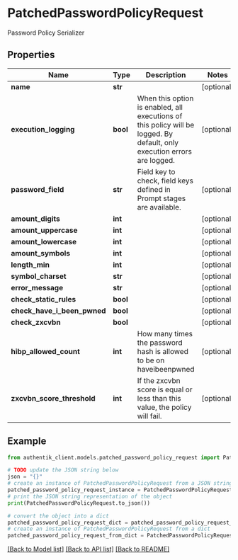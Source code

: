 # PatchedPasswordPolicyRequest

Password Policy Serializer

## Properties

Name | Type | Description | Notes
------------ | ------------- | ------------- | -------------
**name** | **str** |  | [optional] 
**execution_logging** | **bool** | When this option is enabled, all executions of this policy will be logged. By default, only execution errors are logged. | [optional] 
**password_field** | **str** | Field key to check, field keys defined in Prompt stages are available. | [optional] 
**amount_digits** | **int** |  | [optional] 
**amount_uppercase** | **int** |  | [optional] 
**amount_lowercase** | **int** |  | [optional] 
**amount_symbols** | **int** |  | [optional] 
**length_min** | **int** |  | [optional] 
**symbol_charset** | **str** |  | [optional] 
**error_message** | **str** |  | [optional] 
**check_static_rules** | **bool** |  | [optional] 
**check_have_i_been_pwned** | **bool** |  | [optional] 
**check_zxcvbn** | **bool** |  | [optional] 
**hibp_allowed_count** | **int** | How many times the password hash is allowed to be on haveibeenpwned | [optional] 
**zxcvbn_score_threshold** | **int** | If the zxcvbn score is equal or less than this value, the policy will fail. | [optional] 

## Example

```python
from authentik_client.models.patched_password_policy_request import PatchedPasswordPolicyRequest

# TODO update the JSON string below
json = "{}"
# create an instance of PatchedPasswordPolicyRequest from a JSON string
patched_password_policy_request_instance = PatchedPasswordPolicyRequest.from_json(json)
# print the JSON string representation of the object
print(PatchedPasswordPolicyRequest.to_json())

# convert the object into a dict
patched_password_policy_request_dict = patched_password_policy_request_instance.to_dict()
# create an instance of PatchedPasswordPolicyRequest from a dict
patched_password_policy_request_from_dict = PatchedPasswordPolicyRequest.from_dict(patched_password_policy_request_dict)
```
[[Back to Model list]](../README.md#documentation-for-models) [[Back to API list]](../README.md#documentation-for-api-endpoints) [[Back to README]](../README.md)


